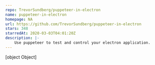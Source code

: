 ```yaml
---
repo: TrevorSundberg/puppeteer-in-electron
name: puppeteer-in-electron
homepage: NA
url: https://github.com/TrevorSundberg/puppeteer-in-electron
stars: 348
starredAt: 2020-03-03T04:01:20Z
description: |-
    Use puppeteer to test and control your electron application.
---
```


[object Object]
